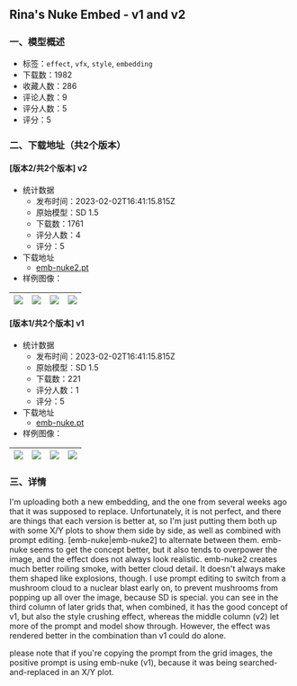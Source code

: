 ## Rina's Nuke Embed - v1 and v2
### 一、模型概述

- 标签：`effect`, `vfx`, `style`, `embedding`
- 下载数：1982
- 收藏人数：286
- 评论人数：9
- 评分人数：5
- 评分：5

### 二、下载地址（共2个版本）

#### [版本2/共2个版本] v2

- 统计数据
  - 发布时间：2023-02-02T16:41:15.815Z
  - 原始模型：SD 1.5
  - 下载数：1761
  - 评分人数：4
  - 评分：5
- 下载地址
  - [emb-nuke2.pt](https://civitai.com/api/download/models/7340)
- 样例图像：

| <img src="https://image.civitai.com/xG1nkqKTMzGDvpLrqFT7WA/7edbcde8-9441-4c4e-208a-e30fef1a0e00/width=450/68171.jpeg" /> | <img src="https://image.civitai.com/xG1nkqKTMzGDvpLrqFT7WA/d6a6d476-95cc-42d2-7935-780ddfb7f700/width=450/68170.jpeg" /> | <img src="https://image.civitai.com/xG1nkqKTMzGDvpLrqFT7WA/3d5d5e0f-ace1-476e-8c53-cb8b19f82100/width=450/68169.jpeg" /> | <img src="https://image.civitai.com/xG1nkqKTMzGDvpLrqFT7WA/eab66b4d-91a3-47c0-ff6f-18566cca2300/width=450/68168.jpeg" /> |
| ---- | ---- | ---- | ---- |

#### [版本1/共2个版本] v1

- 统计数据
  - 发布时间：2023-02-02T16:41:15.815Z
  - 原始模型：SD 1.5
  - 下载数：221
  - 评分人数：1
  - 评分：5
- 下载地址
  - [emb-nuke.pt](https://civitai.com/api/download/models/7337)
- 样例图像：

| <img src="https://image.civitai.com/xG1nkqKTMzGDvpLrqFT7WA/13650e47-edde-42b3-8297-b7ae3f3edc00/width=450/68148.jpeg" /> | <img src="https://image.civitai.com/xG1nkqKTMzGDvpLrqFT7WA/62d74e3e-2e38-485e-65ba-9bb813507500/width=450/68151.jpeg" /> | <img src="https://image.civitai.com/xG1nkqKTMzGDvpLrqFT7WA/17ed0db8-da13-4bbb-5c15-d59b37edeb00/width=450/68150.jpeg" /> | <img src="https://image.civitai.com/xG1nkqKTMzGDvpLrqFT7WA/36b6ec21-ef7e-4b14-a157-0258ecaaf200/width=450/68149.jpeg" /> |
| ---- | ---- | ---- | ---- |


### 三、详情
<p>I'm uploading both a new embedding, and the one from several weeks ago that it was supposed to replace. Unfortunately, it is not perfect, and there are things that each version is better at, so I'm just putting them both up with some X/Y plots to show them side by side, as well as combined with prompt editing. [emb-nuke|emb-nuke2] to alternate between them. emb-nuke seems to get the concept better, but it also tends to overpower the image, and the effect does not always look realistic. emb-nuke2 creates much better roiling smoke, with better cloud detail. It doesn't always make them shaped like explosions, though. I use prompt editing to switch from a mushroom cloud to a nuclear blast early on, to prevent mushrooms from popping up all over the image, because SD is special. you can see in the third column of later grids that, when combined, it has the good concept of v1, but also the style crushing effect, whereas the middle column (v2) let more of the prompt and model show through. However, the effect was rendered better in the combination than v1 could do alone. </p><p></p><p>please note that if you're copying the prompt from the grid images, the positive prompt is using emb-nuke (v1), because it was being searched-and-replaced in an X/Y plot.</p>